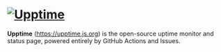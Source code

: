 # [![Upptime](https://raw.githubusercontent.com/upptime/upptime.js.org/master/static/img/logo.svg)](https://upptime.js.org)

**Upptime** (https://upptime.js.org) is the open-source uptime monitor and status page, powered entirely by GitHub Actions and Issues.
